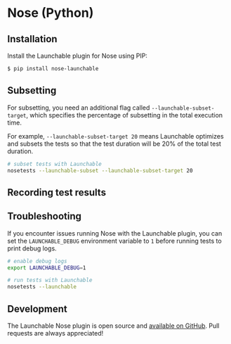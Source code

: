 # Nose \(Python\)

## Installation

Install the Launchable plugin for Nose using PIP:

```bash
$ pip install nose-launchable
```

## Subsetting

For subsetting, you need an additional flag called `--launchable-subset-target`, which specifies the percentage of subsetting in the total execution time.

For example, `--launchable-subset-target 20` means Launchable optimizes and subsets the tests so that the test duration will be 20% of the total test duration.

```bash
# subset tests with Launchable
nosetests --launchable-subset --launchable-subset-target 20
```

## Recording test results

## Troubleshooting

If you encounter issues running Nose with the Launchable plugin, you can set the `LAUNCHABLE_DEBUG` environment variable to `1` before running tests to print debug logs.

```bash
# enable debug logs
export LAUNCHABLE_DEBUG=1

# run tests with Launchable
nosetests --launchable
```

## Development

The Launchable Nose plugin is open source and [available on GitHub](https://github.com/launchableinc/nose-launchable). Pull requests are always appreciated!

